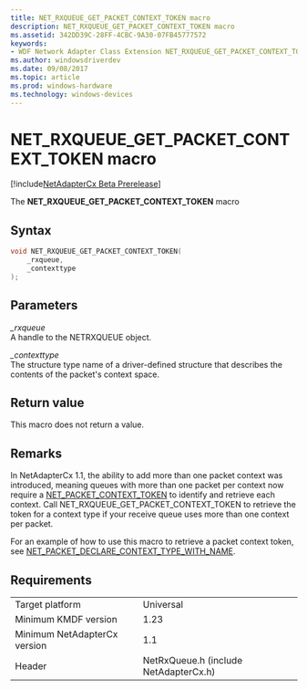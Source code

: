 ```yaml
---
title: NET_RXQUEUE_GET_PACKET_CONTEXT_TOKEN macro
description: NET_RXQUEUE_GET_PACKET_CONTEXT_TOKEN macro
ms.assetid: 342DD39C-28FF-4CBC-9A30-07FB45777572
keywords:
- WDF Network Adapter Class Extension NET_RXQUEUE_GET_PACKET_CONTEXT_TOKEN, NetAdapterCx NET_RXQUEUE_GET_PACKET_CONTEXT_TOKEN, NetCx NET_RXQUEUE_GET_PACKET_CONTEXT_TOKEN
ms.author: windowsdriverdev
ms.date: 09/08/2017
ms.topic: article
ms.prod: windows-hardware
ms.technology: windows-devices
---
```


# NET_RXQUEUE_GET_PACKET_CONTEXT_TOKEN macro

[!include[NetAdapterCx Beta Prerelease](../netcx-beta-prerelease.md)]

The **NET_RXQUEUE_GET_PACKET_CONTEXT_TOKEN** macro 

## Syntax

```cpp
void NET_RXQUEUE_GET_PACKET_CONTEXT_TOKEN(
    _rxqueue,
    _contexttype
);
```

## Parameters

*_rxqueue*  
A handle to the NETRXQUEUE object.

*_contexttype*  
The structure type name of a driver-defined structure that describes the contents of the packet's context space.

## Return value

This macro does not return a value.

## Remarks

In NetAdapterCx 1.1, the ability to add more than one packet context was introduced, meaning queues with more than one packet per context now require a [NET_PACKET_CONTEXT_TOKEN](net-packet-context-token.md) to identify and retrieve each context. Call NET_RXQUEUE_GET_PACKET_CONTEXT_TOKEN to retrieve the token for a context type if your receive queue uses more than one context per packet.

For an example of how to use this macro to retrieve a packet context token, see [NET_PACKET_DECLARE_CONTEXT_TYPE_WITH_NAME](net-packet-declare-context-type-with-name.md).

## Requirements

|     |     |
| --- | --- |
| Target platform | Universal |
| Minimum KMDF version | 1.23 |
| Minimum NetAdapterCx version | 1.1 |
| Header | NetRxQueue.h (include NetAdapterCx.h) |


